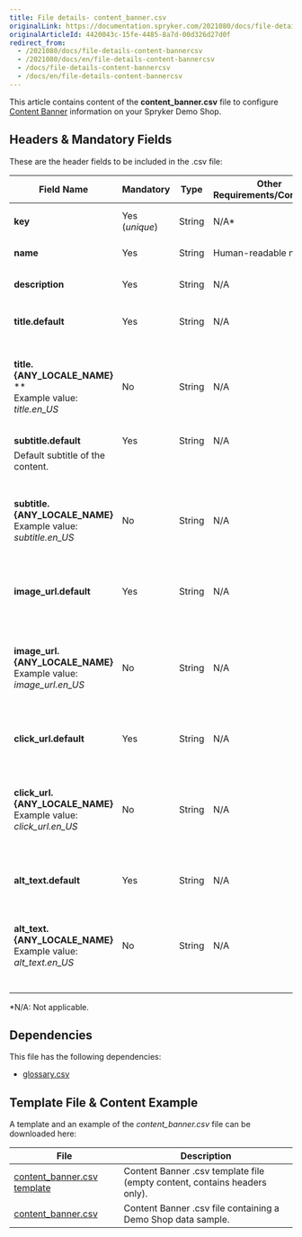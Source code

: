 ```yaml
---
title: File details- content_banner.csv
originalLink: https://documentation.spryker.com/2021080/docs/file-details-content-bannercsv
originalArticleId: 4420043c-15fe-4485-8a7d-00d326d27d0f
redirect_from:
  - /2021080/docs/file-details-content-bannercsv
  - /2021080/docs/en/file-details-content-bannercsv
  - /docs/file-details-content-bannercsv
  - /docs/en/file-details-content-bannercsv
---
```


This article contains content of the **content_banner.csv** file to configure [Content Banner](/docs/scos/dev/features/{{page.version}}/content-items/content-items-feature-overview.html#content-item) information on your Spryker Demo Shop.

## Headers & Mandatory Fields 
These are the header fields to be included in the .csv file:

| Field Name | Mandatory | Type | Other Requirements/Comments | Description |
| --- | --- | --- | --- | --- |
| **key** | Yes (*unique*) | String |N/A* | Unique identifier of the content. |
| **name** | Yes | String |Human-readable name. | Name of the content. |
| **description** | Yes | String |N/A | Description of the content. |
| **title.default** | Yes | String |N/A |Default title of the content.  |
| **title.{ANY_LOCALE_NAME}** **<br>Example value: *title.en_US* | No | String | N/A | Title of the content, translated into the specified locale (US for our example). 
| **subtitle.default** | Yes | String |N/A | 	
Default subtitle of the content. |
| **subtitle.{ANY_LOCALE_NAME}**<br>Example value: *subtitle.en_US* | No | String | N/A | Subttitle of the content, translated into the specified locale (US for our example). 
| **image_url.default** | Yes | String |N/A | Default image URL of the content. |
| **image_url.{ANY_LOCALE_NAME}**<br>Example value: *image_url.en_US* | No | String | N/A | Image URL of the content, translated into the specified locale (US for our example). 
| **click_url.default** | Yes | String |N/A | Default click URL of the content. |
| **click_url.{ANY_LOCALE_NAME}**<br>Example value: *click_url.en_US* | No | String | N/A | Click URL of the content, translated into the specified locale (US for our example). 
| **alt_text.default** | Yes | String |N/A | Default alt text of the content. |
| **alt_text.{ANY_LOCALE_NAME}**<br>Example value: *alt_text.en_US* | No | String | N/A | Alt text of the content, translated into the specified locale (US for our example). 
*N/A: Not applicable.

## Dependencies

This file has the following dependencies:
*    [glossary.csv](/docs/scos/dev/developer-guides/{{page.version}}/development-guide/data-import/data-import-categories/commerce-setup/file-details-glossary.csv.html) 

## Template File & Content Example
A template and an example of the *content_banner.csv*  file can be downloaded here:

| File | Description |
| --- | --- |
| [content_banner.csv template](https://spryker.s3.eu-central-1.amazonaws.com/docs/Developer+Guide/Back-End/Data+Manipulation/Data+Ingestion/Data+Import/Data+Import+Categories/Content+Management/Template+content_banner.csv) | Content Banner .csv template file (empty content, contains headers only). |
| [content_banner.csv](https://spryker.s3.eu-central-1.amazonaws.com/docs/Developer+Guide/Back-End/Data+Manipulation/Data+Ingestion/Data+Import/Data+Import+Categories/Content+Management/content_banner.csv) | Content Banner .csv file containing a Demo Shop data sample. |

